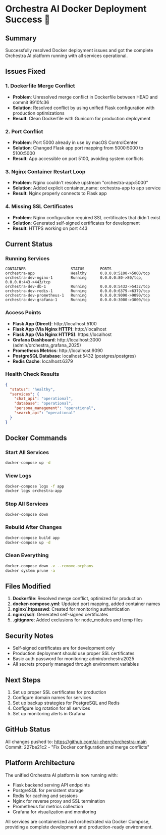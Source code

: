 # Orchestra AI Docker Deployment Success 🐳

## Summary
Successfully resolved Docker deployment issues and got the complete Orchestra AI platform running with all services operational.

## Issues Fixed

### 1. Dockerfile Merge Conflict
- **Problem**: Unresolved merge conflict in Dockerfile between HEAD and commit 9910fc36
- **Solution**: Resolved conflict by using unified Flask configuration with production optimizations
- **Result**: Clean Dockerfile with Gunicorn for production deployment

### 2. Port Conflict
- **Problem**: Port 5000 already in use by macOS ControlCenter
- **Solution**: Changed Flask app port mapping from 5000:5000 to 5100:5000
- **Result**: App accessible on port 5100, avoiding system conflicts

### 3. Nginx Container Restart Loop
- **Problem**: Nginx couldn't resolve upstream "orchestra-app:5000"
- **Solution**: Added explicit container_name: orchestra-app to app service
- **Result**: Nginx properly connects to Flask app

### 4. Missing SSL Certificates
- **Problem**: Nginx configuration required SSL certificates that didn't exist
- **Solution**: Generated self-signed certificates for development
- **Result**: HTTPS working on port 443

## Current Status

### Running Services
```
CONTAINER                    STATUS       PORTS
orchestra-app                Healthy      0.0.0.0:5100->5000/tcp
orchestra-dev-nginx-1        Running      0.0.0.0:80->80/tcp, 0.0.0.0:443->443/tcp
orchestra-dev-db-1           Running      0.0.0.0:5432->5432/tcp
orchestra-dev-redis-1        Running      0.0.0.0:6379->6379/tcp
orchestra-dev-prometheus-1   Running      0.0.0.0:9090->9090/tcp
orchestra-dev-grafana-1      Running      0.0.0.0:3000->3000/tcp
```

### Access Points
- **Flask App (Direct)**: http://localhost:5100
- **Flask App (Via Nginx HTTP)**: http://localhost
- **Flask App (Via Nginx HTTPS)**: https://localhost
- **Grafana Dashboard**: http://localhost:3000 (admin/orchestra_grafana_2025)
- **Prometheus Metrics**: http://localhost:9090
- **PostgreSQL Database**: localhost:5432 (postgres/postgres)
- **Redis Cache**: localhost:6379

### Health Check Results
```json
{
  "status": "healthy",
  "services": {
    "chat_api": "operational",
    "database": "operational",
    "persona_management": "operational",
    "search_api": "operational"
  }
}
```

## Docker Commands

### Start All Services
```bash
docker-compose up -d
```

### View Logs
```bash
docker-compose logs -f app
docker logs orchestra-app
```

### Stop All Services
```bash
docker-compose down
```

### Rebuild After Changes
```bash
docker-compose build app
docker-compose up -d
```

### Clean Everything
```bash
docker-compose down -v --remove-orphans
docker system prune -a
```

## Files Modified
1. **Dockerfile**: Resolved merge conflict, optimized for production
2. **docker-compose.yml**: Updated port mapping, added container names
3. **nginx/.htpasswd**: Created for monitoring authentication
4. **nginx/ssl/**: Generated self-signed certificates
5. **.gitignore**: Added exclusions for node_modules and temp files

## Security Notes
- Self-signed certificates are for development only
- Production deployment should use proper SSL certificates
- Basic auth password for monitoring: admin/orchestra2025
- All secrets properly managed through environment variables

## Next Steps
1. Set up proper SSL certificates for production
2. Configure domain names for services
3. Set up backup strategies for PostgreSQL and Redis
4. Configure log rotation for all services
5. Set up monitoring alerts in Grafana

## GitHub Status
All changes pushed to: https://github.com/ai-cherry/orchestra-main
Commit: 227be21c2 - "Fix Docker configuration and merge conflicts"

## Platform Architecture
The unified Orchestra AI platform is now running with:
- Flask backend serving API endpoints
- PostgreSQL for persistent storage
- Redis for caching and sessions
- Nginx for reverse proxy and SSL termination
- Prometheus for metrics collection
- Grafana for visualization and monitoring

All services are containerized and orchestrated via Docker Compose, providing a complete development and production-ready environment. 